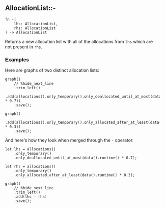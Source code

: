 ## AllocationList::-

```rhai
fn -(
    lhs: AllocationList,
    rhs: AllocationList
) -> AllocationList
```

Returns a new allocation list with all of the allocations from `lhs` which are not present in `rhs`.

### Examples

Here are graphs of two distinct allocation lists:

```rhai,%run,%hide-code
graph()
    // %hide_next_line
    .trim_left()
    .add(allocations().only_temporary().only_deallocated_until_at_most(data().runtime() * 0.7))
    .save();
```

```rhai,%run,%hide-code
graph()
    .add(allocations().only_temporary().only_allocated_after_at_least(data().runtime() * 0.3))
    .save();
```

And here's how they look when merged through the `-` operator:

```rhai,%run
let lhs = allocations()
    .only_temporary()
    .only_deallocated_until_at_most(data().runtime() * 0.7);

let rhs = allocations()
    .only_temporary()
    .only_allocated_after_at_least(data().runtime() * 0.3);

graph()
    // %hide_next_line
    .trim_left()
    .add(lhs - rhs)
    .save();
```
